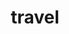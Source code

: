 ---
description: Currated selection of travel photography.
menus: "main"
title: travel
categories: ["travel"]
weight: 3
params:
  featured_image: castle-by-500em.jpeg
  theme: light
  sort_order: desc
  sort_by: Name # Exif.Date
resources:
  - src: castle-by-500em.jpeg
    params:
      cover: true
---